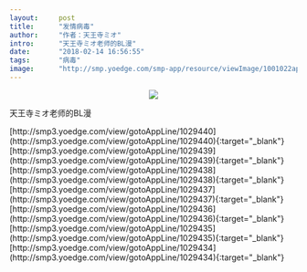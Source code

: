 ```yaml
---
layout:     post
title:      "发情病毒"
author:     "作者：天王寺ミオ"
intro:      "天王寺ミオ老师的BL漫"
date:       "2018-02-14 16:56:55"
tags:       "病毒"
image:      "http://smp.yoedge.com/smp-app/resource/viewImage/1001022appline.png"
---
```

<div style="text-align: center">
<p><img src="http://smp.yoedge.com/smp-app/resource/viewImage/1001022appline.png"/></p>
</div>
<p class="post-meta">
<span>天王寺ミオ老师的BL漫</span>
</p>
[http://smp3.yoedge.com/view/gotoAppLine/1029440](http://smp3.yoedge.com/view/gotoAppLine/1029440){:target="_blank"}
[http://smp3.yoedge.com/view/gotoAppLine/1029439](http://smp3.yoedge.com/view/gotoAppLine/1029439){:target="_blank"}
[http://smp3.yoedge.com/view/gotoAppLine/1029438](http://smp3.yoedge.com/view/gotoAppLine/1029438){:target="_blank"}
[http://smp3.yoedge.com/view/gotoAppLine/1029437](http://smp3.yoedge.com/view/gotoAppLine/1029437){:target="_blank"}
[http://smp3.yoedge.com/view/gotoAppLine/1029436](http://smp3.yoedge.com/view/gotoAppLine/1029436){:target="_blank"}
[http://smp3.yoedge.com/view/gotoAppLine/1029435](http://smp3.yoedge.com/view/gotoAppLine/1029435){:target="_blank"}
[http://smp3.yoedge.com/view/gotoAppLine/1029434](http://smp3.yoedge.com/view/gotoAppLine/1029434){:target="_blank"}


